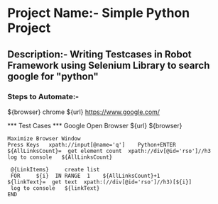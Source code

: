 # Project Name:- Simple Python Project

## Description:- Writing Testcases in Robot Framework using Selenium Library to search google for "python" 

### Steps to Automate:- 

${browser}  chrome
${url}   https://www.google.com/

*** Test Cases ***
Google
    Open Browser    ${url}   ${browser}

    Maximize Browser Window
    Press Keys   xpath://input[@name='q']    Python+ENTER
    ${AllLinksCount}=  get element count  xpath://div[@id='rso']//h3
    log to console   ${AllLinksCount}

     @{LinkItems}     create list
     FOR     ${i}  IN RANGE  1    ${AllLinksCount}+1
    ${linkText}=  get text  xpath:(//div[@id='rso']//h3)[${i}]
     log to console   ${linkText}
    END
